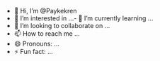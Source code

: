 - 👋 Hi, I’m @Paykekren
- 👀 I’m interested in ...- 🌱 I’m currently learning ...
- 💞️ I’m looking to collaborate on ...
- 📫 How to reach me ...
- 😄 Pronouns: ...
- ⚡ Fun fact: ...

<!---
Paykekren/Paykekren is a ✨ special ✨ repository because its `README.md` (this file) appears on your GitHub profile.
You can click the Preview link to take a look at your changes.
--->
